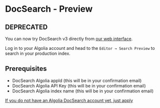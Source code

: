 # DocSearch - Preview

## DEPRECATED

You can now try DocSearch v3 directly from [our web interface](https://crawler.algolia.com/).

Log in to your Algolia account and head to the `Editor → Search Preview` to search in your production index.

## Prerequisites

- DocSearch Algolia appId (this will be in your confirmation email)
- DocSearch Algolia API Key (this will be in your confirmation email)
- DocSearch Algolia index name (this will be in your confirmation email)

[If you do not have an Algolia DocSearch account yet, just apply](https://docsearch.algolia.com/apply/)
